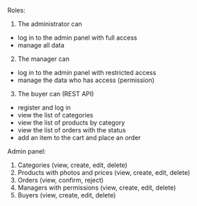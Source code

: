 Roles:
1. The administrator can 
* log in to the admin panel with full access
* manage all data
2. The manager can 
* log in to the admin panel with restricted access
* manage the data who has access (permission)
3. The buyer can (REST API)
* register and log in 
* view the list of categories
* view the list of products by category
* view the list of orders with the status
* add an item to the cart and place an order

Admin panel:
1. Categories (view, create, edit, delete)
2. Products with photos and prices (view, create, edit, delete)
3. Orders (view, confirm, reject)
4. Managers with permissions (view, create, edit, delete)
5. Buyers (view, create, edit, delete)
